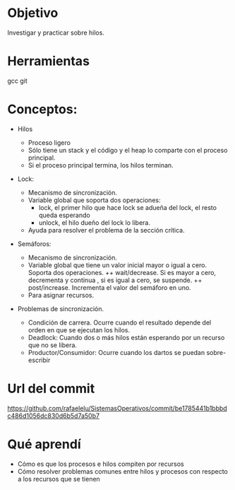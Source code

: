 # Objetivo
Investigar y practicar sobre hilos.

# Herramientas
gcc
git

# Conceptos:
+ Hilos
  + Proceso ligero
  + Sólo tiene un stack y el código y el heap lo comparte con el proceso principal.
  + Si el proceso principal termina, los hilos terminan.
  
+ Lock:
  + Mecanismo de sincronización.
  + Variable global que soporta dos operaciones:
    + lock, el primer hilo que hace lock se adueña del lock, el resto queda esperando
    + unlock, el hilo dueño del lock lo libera.
  + Ayuda para resolver el problema de la sección crítica.
  
+ Semáforos:
  + Mecanismo de sincronización.
  + Variable global que tiene un valor inicial mayor o igual a cero. Soporta dos operaciones.
    ++ wait/decrease. Si es mayor a cero, decrementa y continua , si es igual a cero, se suspende.
    ++ post/increase. Incrementa el valor del semáforo en uno.
  + Para asignar recursos.
  
+ Problemas de sincronización.
  + Condición de carrera. Ocurre cuando el resultado depende del orden en que se ejecutan los hilos.
  + Deadlock: Cuando dos o más hilos están esperando por un recurso que no se libera.
  + Productor/Consumidor: Ocurre cuando los dartos se puedan sobre-escribir
  
# Url del commit
https://github.com/rafaelelu/SistemasOperativos/commit/be1785441b1bbbdc486d1056dc830d6b5d7a50b7

# Qué aprendí
+ Cómo es que los procesos e hilos compiten por recursos
+ Cómo resolver problemas comunes entre hilos y procesos con respecto a los recursos que se tienen
